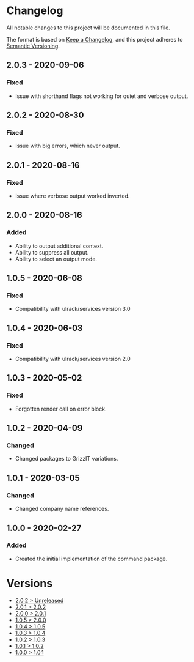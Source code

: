 # Changelog
All notable changes to this project will be documented in this file.

The format is based on [Keep a Changelog](https://keepachangelog.com/en/1.0.0/),
and this project adheres to [Semantic Versioning](https://semver.org/spec/v2.0.0.html).

## 2.0.3 - 2020-09-06
### Fixed
- Issue with shorthand flags not working for quiet and verbose output.

## 2.0.2 - 2020-08-30
### Fixed
- Issue with big errors, which never output.

## 2.0.1 - 2020-08-16
### Fixed
- Issue where verbose output worked inverted.

## 2.0.0 - 2020-08-16
### Added
- Ability to output additional context.
- Ability to suppress all output.
- Ability to select an output mode.

## 1.0.5 - 2020-06-08
### Fixed
- Compatibility with ulrack/services version 3.0

## 1.0.4 - 2020-06-03
### Fixed
- Compatibility with ulrack/services version 2.0

## 1.0.3 - 2020-05-02
### Fixed
- Forgotten render call on error block.

## 1.0.2 - 2020-04-09
### Changed
- Changed packages to GrizzIT variations.

## 1.0.1 - 2020-03-05
### Changed
- Changed company name references.

## 1.0.0 - 2020-02-27
### Added
- Created the initial implementation of the command package.

# Versions
- [2.0.2 > Unreleased](https://github.com/ulrack/command/compare/2.0.2...HEAD)
- [2.0.1 > 2.0.2](https://github.com/ulrack/command/compare/2.0.1...2.0.2)
- [2.0.0 > 2.0.1](https://github.com/ulrack/command/compare/2.0.0...2.0.1)
- [1.0.5 > 2.0.0](https://github.com/ulrack/command/compare/1.0.5...2.0.0)
- [1.0.4 > 1.0.5](https://github.com/ulrack/command/compare/1.0.4...1.0.5)
- [1.0.3 > 1.0.4](https://github.com/ulrack/command/compare/1.0.3...1.0.4)
- [1.0.2 > 1.0.3](https://github.com/ulrack/command/compare/1.0.2...1.0.3)
- [1.0.1 > 1.0.2](https://github.com/ulrack/command/compare/1.0.1...1.0.2)
- [1.0.0 > 1.0.1](https://github.com/ulrack/command/compare/1.0.0...1.0.1)

